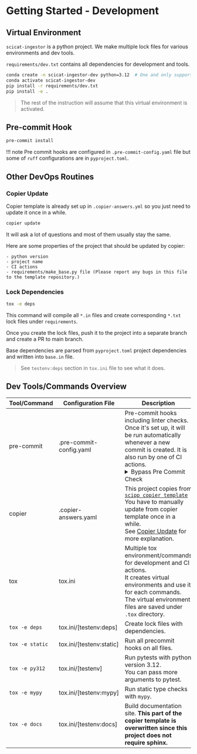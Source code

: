 # Getting Started - Development

## Virtual Environment
``scicat-ingestor`` is a python project.
We make multiple lock files for various environments and dev tools.

``requirements/dev.txt`` contains all dependencies for development and tools.

``` bash
conda create -n scicat-ingestor-dev python=3.12  # One and only supported version by scicat ingestor.
conda activate scicat-ingestor-dev
pip install -r requirements/dev.txt
pip install -e .
```

> The rest of the instruction will assume that this virtual environment is activated.

## Pre-commit Hook

``` bash
pre-commit install
```

!!! note
    Pre commit hooks are configured in `.pre-commit-config.yaml` file but some of `ruff` configurations are in `pyproject.toml`.

## Other DevOps Routines

### Copier Update

Copier template is already set up in ``.copier-answers.yml`` so you just need to update it once in a while.

``` bash
copier update
```

It will ask a lot of questions and most of them usually stay the same.

Here are some properties of the project that should be updated by copier:

    - python version
    - project name
    - CI actions
    - requirements/make_base.py file (Please report any bugs in this file to the template repository.)


### Lock Dependencies

``` bash
tox -e deps
```
This command will compile all ``*.in`` files and create corresponding ``*.txt`` lock files under ``requirements``.

Once you create the lock files, push it to the project into a separate branch and create a PR to main branch.

Base dependencies are parsed from `pyproject.toml` project dependencies and written into ``base.in`` file.

> See `testenv:deps` section in `tox.ini` file to see what it does.


## Dev Tools/Commands Overview

| Tool/Command | Configuration File | Description |
| ------------ | ------------------ | ----------- |
| pre-commit | .pre-commit-config.yaml | Pre-commit hooks including linter checks.<br>Once it's set up, it will be run automatically whenever a new commit is created. It is also run by one of CI actions.<br><details><summary>Bypass Pre Commit Check</summary>You can also skip pre-commit checks by passing ``--no-verify`` flag to ``git commit``. <br>But please keep it passing as much as possible, as it is one of blocking CI tests.</details> |
| copier | .copier-answers.yaml | This project copies from [``scipp copier template``](https://github.com/scipp/copier_template/)<br>You have to manually update from copier template once in a while.<br>See [Copier Update](#copier-update) for more explanation. |
| tox  | tox.ini            | Multiple tox environment/commands for development and CI actions.<br>It creates virtual environments and use it for each commands.<br>The virtual environment files are saved under `.tox` directory. |
| ``tox -e deps``| tox.ini/[testenv:deps] | Create lock files with dependencies. |
| ``tox -e static`` | tox.ini/[testenv:static] | Run all precommit hooks on all files. |
| ``tox -e py312`` | tox.ini/[testenv] | Run pytests with python version 3.12.<br>You can pass more arguments to pytest. |
| ``tox -e mypy`` | tox.ini/[testenv:mypy] | Run static type checks with `mypy`. |
| ``tox -e docs`` | tox.ini/[testenv:docs] | Build documentation site. **This part of the copier template is overwritten since this project does not require sphinx.** |
